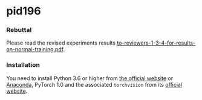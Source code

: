 # pid196

### Rebuttal

Please read the revised experiments results [to-reviewers-1-3-4-for-results-on-normal-training.pdf](https://github.com/anonymous314159/pid196/blob/master/to-reviewers-1-3-4-for-results-on-normal-training.pdf).

### Installation
You need to install Python 3.6 or higher from [the official website](https://www.python.org/) or [Anaconda](https://anaconda.org/), PyTorch 1.0 and the associated `torchvision` from its [official website](https://pytorch.org/).
